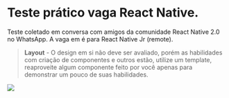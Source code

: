 # Teste prático vaga React Native.

Teste coletado em conversa com amigos da comunidade React Native 2.0 no WhatsApp. A vaga em é para React Native Jr (remote).


>  **Layout** - O design em si não deve ser avaliado, porém as habilidades com criação de componentes e outros estão, utilize um template, reaproveite algum componente feito por você apenas para demonstrar um pouco de suas habilidades.
  
  ![](https://uploaddeimagens.com.br/images/002/556/595/original/testestestestes.PNG?1585444050)

